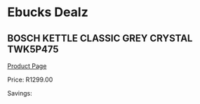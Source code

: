 
# Ebucks Dealz
## BOSCH KETTLE CLASSIC GREY CRYSTAL TWK5P475
[Product Page](https://www.ebucks.com/web/shop/productSelected.do?prodId=1197894171&catId=704987863)

Price: R1299.00

Savings: 


	